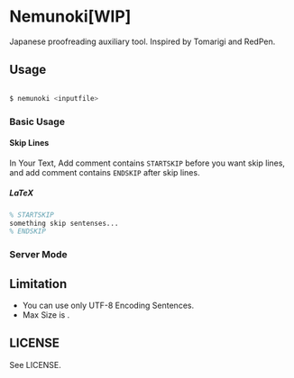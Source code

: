 # Nemunoki[WIP]

Japanese proofreading auxiliary tool. Inspired by Tomarigi and RedPen.

## Usage

```sh

$ nemunoki <inputfile>

```

### Basic Usage

#### Skip Lines
In Your Text, Add comment contains `STARTSKIP` before you want skip lines, and add comment contains `ENDSKIP` after skip lines.

##### LaTeX
```latex
% STARTSKIP
something skip sentenses...
% ENDSKIP

```

### Server Mode

## Limitation

* You can use only UTF-8 Encoding Sentences.
* Max Size is .


## LICENSE

See LICENSE.
